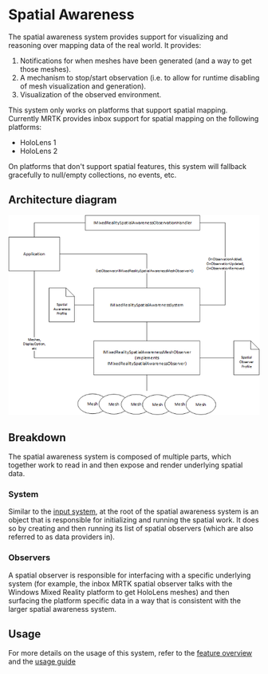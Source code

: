 # Spatial Awareness

The spatial awareness system provides support for visualizing and reasoning over mapping data of the real
world. It provides:

1. Notifications for when meshes have been generated (and a way to get those meshes).
2. A mechanism to stop/start observation (i.e. to allow for runtime disabling of mesh visualization and generation).
3. Visualization of the observed environment.

This system only works on platforms that support spatial mapping. Currently MRTK provides inbox support
for spatial mapping on the following platforms:

- HoloLens 1
- HoloLens 2

On platforms that don't support spatial features, this system will fallback gracefully to null/empty
collections, no events, etc.

## Architecture diagram

![](../Images/SpatialAwareness/SpatialAwarenessSystemArchitecture.png)

## Breakdown

The spatial awareness system is composed of multiple parts, which together work to read in and then
expose and render underlying spatial data.

### System

Similar to the [input system](InputSystem/Terminology.md), at the root of the spatial awareness system
is an object that is responsible for initializing and running the spatial work. It does so by creating
and then running its list of spatial observers (which are also referred to as data providers in).

### Observers

A spatial observer is responsible for interfacing with a specific underlying system (for example, the
inbox MRTK spatial observer talks with the Windows Mixed Reality platform to get HoloLens meshes) and
then surfacing the platform specific data in a way that is consistent with the larger spatial awareness
system.

## Usage

For more details on the usage of this system, refer to the
[feature overview](../SpatialAwareness/SpatialAwarenessGettingStarted.md) and the
[usage guide](../SpatialAwareness/UsageGuide.md)
